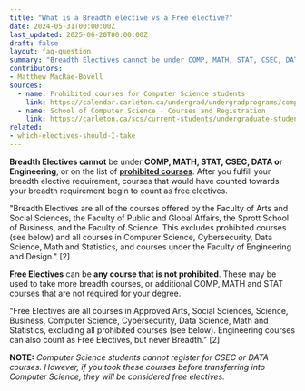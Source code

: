 ```yaml
---
title: "What is a Breadth elective vs a Free elective?"
date: 2024-05-31T00:00:00Z
last_updated: 2025-06-20T00:00:00Z
draft: false
layout: faq-question
summary: "Breadth Electives cannot be under COMP, MATH, STAT, CSEC, DATA or Engineering. Free Electives can be from any department."
contributors:
- Matthew MacRae-Bovell
sources:
  - name: Prohibited courses for Computer Science students
    link: https://calendar.carleton.ca/undergrad/undergradprograms/computerscience/#text:~:text=Course%20Categories%20(B.C.S.)
  - name: School of Computer Science - Courses and Registration
    link: https://carleton.ca/scs/current-students/undergraduate-students/courses-and-registration/#UG_electives_and_prohibited:~:text=a%20payment.-,Electives%20and%20Prohibited%20Courses,-Electives%20are%20courses
related: 
- which-electives-should-I-take
---
```


**Breadth Electives cannot** be under **COMP, MATH, STAT, CSEC, DATA or Engineering**, or on the list of **[prohibited courses](https://calendar.carleton.ca/undergrad/undergradprograms/computerscience/#text:~:text=Course%20Categories%20(B.C.S.))**. After you fulfill your breadth elective requirement, courses that would have counted towards your breadth requirement begin to count as free electives.

"Breadth Electives are all of the courses offered by the Faculty of Arts and Social Sciences, the Faculty of Public and Global Affairs, the Sprott School of Business, and the Faculty of Science. This excludes prohibited courses (see below) and all courses in Computer Science, Cybersecurity, Data Science, Math and Statistics, and courses under the Faculty of Engineering and Design." [2]

**Free Electives** can be **any course that is not prohibited**. These may be used to take more breadth courses, or additional COMP, MATH and STAT courses that are not required for your degree.

"Free Electives are all courses in Approved Arts, Social Sciences, Science, Business, Computer Science, Cybersecurity, Data Science, Math and Statistics, excluding all prohibited courses (see below). Engineering courses can also count as Free Electives, but never Breadth." [2]

**NOTE:** *Computer Science students cannot register for CSEC or DATA courses. However, if you took these courses before transferring into Computer Science, they will be considered free electives.*